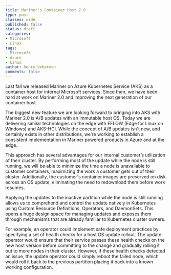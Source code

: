 ```yaml
---
title: Mariner's Container Host 2.0
type: post
classes: wide
published: false
status: draft
categories:
- Microsoft
- Linux
tags:
- Microsoft
- Azure
- Linux
author: henry_beberman
comments: false
---
```


Last fall we released Mariner on Azure Kubernetes Service (AKS) as a container host for internal Microsoft services. Since then, we have been hard at work on Mariner 2.0 and improving the next generation of our container host.

The biggest new feature we are looking forward to bringing into AKS with Mariner 2.0 is A/B updates with an immutable host OS. Today we are delivering similar technologies on the edge with EFLOW (Edge for Linux on Windows) and AKS-HCI. While the concept of A/B updates isn't new, and certainly exists in other distributions, we're working to establish a consistent implementation in Mariner powered products in Azure and at the edge.

This approach has several advantages for our internal customer’s utilization of their cluster. By performing most of the update while the node is still running, we will be able to minimize the time a node is unavailable to customer containers, maximizing the work a customer gets out of their cluster. Additionally, the customer's container images are preserved on disk across an OS update, eliminating the need to redownload them before work resumes.

Applying the updates to the inactive partition while the node is still running allows us to comprehend and control the update natively in Kubernetes using Custom Resource Definitions, Operators, and DaemonSets. This opens a huge design space for managing updates and exposes them through mechanisms that are already familiar to Kubernetes cluster owners.

For example, an operator could implement safe deployment practices by specifying a set of health checks for a host OS update rollout. The update operator would ensure that their service passes these health checks on the new host version before committing to the change and gradually rolling it out to more nodes in their cluster. However, if these health checks detected an issue, the update operator could simply reboot the failed node, which would roll it back to the previous partition placing it back into a known working configuration.


